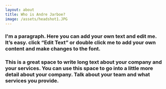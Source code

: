 ```yaml
---
layout: about
title: Who is Andre Jarboe?
image: /assets/headshot1.JPG
---
```

### I'm a paragraph. Here you can add your own text and edit me. It’s easy. click “Edit Text” or double click me to add your own content and make changes to the font.​

### This is a great space to write long text about your company and your services. You can use this space to go into a little more detail about your company. Talk about your team and what services you provide.
